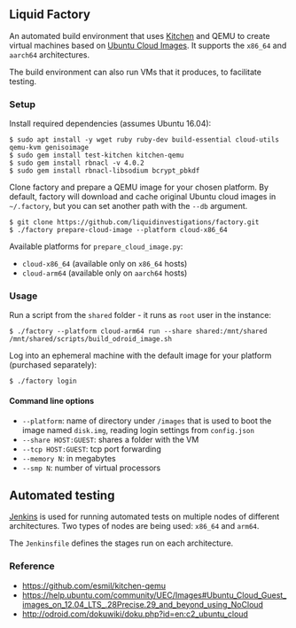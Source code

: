 ## Liquid Factory

An automated build environment that uses [Kitchen](http://kitchen.ci) and QEMU
to create virtual machines based on [Ubuntu Cloud
Images](https://cloud-images.ubuntu.com). It supports the `x86_64` and
`aarch64` architectures.

The build environment can also run VMs that it produces, to facilitate testing.

### Setup

Install required dependencies (assumes Ubuntu 16.04):
```shell
$ sudo apt install -y wget ruby ruby-dev build-essential cloud-utils qemu-kvm genisoimage
$ sudo gem install test-kitchen kitchen-qemu
$ sudo gem install rbnacl -v 4.0.2
$ sudo gem install rbnacl-libsodium bcrypt_pbkdf
```

Clone factory and prepare a QEMU image for your chosen platform. By default,
factory will download and cache original Ubuntu cloud images in `~/.factory`,
but you can set another path with the `--db` argument.
```shell
$ git clone https://github.com/liquidinvestigations/factory.git
$ ./factory prepare-cloud-image --platform cloud-x86_64
```

Available platforms for `prepare_cloud_image.py`:
- `cloud-x86_64` (available only on `x86_64` hosts)
- `cloud-arm64` (available only on `aarch64` hosts)


### Usage

Run a script from the `shared` folder - it runs as `root` user in the instance:
```shell
$ ./factory --platform cloud-arm64 run --share shared:/mnt/shared /mnt/shared/scripts/build_odroid_image.sh
```

Log into an ephemeral machine with the default image for your platform (purchased separately):
```shell
$ ./factory login
```

#### Command line options

- `--platform`: name of directory under `/images` that is used to boot the image named `disk.img`, reading login settings from `config.json`
- `--share HOST:GUEST`: shares a folder with the VM
- `--tcp HOST:GUEST`: tcp port forwarding
- `--memory N`: in megabytes
- `--smp N`: number of virtual processors


## Automated testing

[Jenkins](https://jenkins.io/) is used for running automated tests on multiple
nodes of different architectures. Two types of nodes are being used: `x86_64`
and `arm64`.

The `Jenkinsfile` defines the stages run on each architecture.


### Reference
* https://github.com/esmil/kitchen-qemu
* https://help.ubuntu.com/community/UEC/Images#Ubuntu_Cloud_Guest_images_on_12.04_LTS_.28Precise.29_and_beyond_using_NoCloud
* http://odroid.com/dokuwiki/doku.php?id=en:c2_ubuntu_cloud

